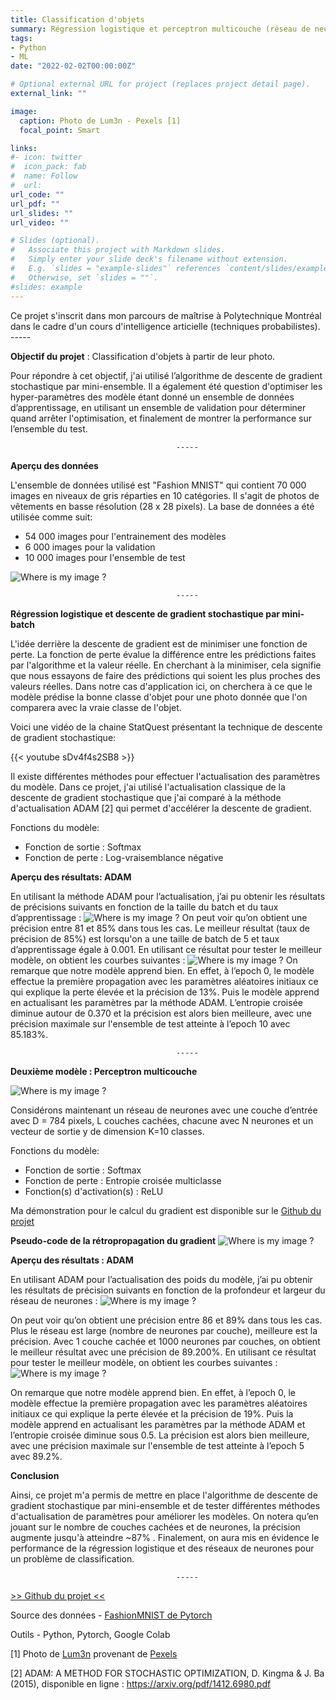 ```yaml
---
title: Classification d'objets
summary: Régression logistique et perceptron multicouche (réseau de neurones)
tags:
- Python
- ML
date: "2022-02-02T00:00:00Z"

# Optional external URL for project (replaces project detail page).
external_link: ""

image:
  caption: Photo de Lum3n - Pexels [1]
  focal_point: Smart

links:
#- icon: twitter
#  icon_pack: fab
#  name: Follow
#  url:
url_code: ""
url_pdf: ""
url_slides: ""
url_video: ""

# Slides (optional).
#   Associate this project with Markdown slides.
#   Simply enter your slide deck's filename without extension.
#   E.g. `slides = "example-slides"` references `content/slides/example-slides.md`.
#   Otherwise, set `slides = ""`.
#slides: example
---
```


Ce projet s'inscrit dans mon parcours de maîtrise à Polytechnique Montréal dans le cadre d'un cours d'intelligence articielle (techniques probabilistes). 
                                         -----

**Objectif du projet** : Classification d'objets à partir de leur photo.

Pour répondre à cet objectif, j'ai utilisé l’algorithme de descente de gradient stochastique par mini-ensemble. Il a également été question d'optimiser les hyper-paramètres des modèle étant donné un ensemble de données d’apprentissage, en utilisant un ensemble de validation pour déterminer quand arrêter l'optimisation, et finalement de montrer la performance sur l’ensemble du test.

                                         -----
**Aperçu des données**

L'ensemble de données utilisé est "Fashion MNIST" qui contient 70 000 images en niveaux de gris réparties en 10 catégories. Il s'agit de photos de vêtements en basse résolution (28 x 28 pixels). La base de données a été utilisée comme suit:
- 54 000 images pour l'entrainement des modèles
- 6 000 images pour la validation
- 10 000 images pour l'ensemble de test

![Where is my image ?](projet-mnistclass-data.png "Aperçu du dataset")

                                         -----
**Régression logistique et descente de gradient stochastique par mini-batch**

L'idée derrière la descente de gradient est de minimiser une fonction de perte. La fonction de perte évalue la différence entre les prédictions faites par l'algorithme et la valeur réelle. En cherchant à la minimiser, cela signifie que nous essayons de faire des prédictions qui soient les plus proches des valeurs réelles. Dans notre cas d'application ici, on cherchera à ce que le modèle prédise la bonne classe d'objet pour une photo donnée que l'on comparera avec la vraie classe de l'objet.

Voici une vidéo de la chaine StatQuest présentant la technique de descente de gradient stochastique:

{{< youtube sDv4f4s2SB8 >}}

Il existe différentes méthodes pour effectuer l'actualisation des paramètres du modèle. Dans ce projet, j'ai utilisé l'actualisation classique de la descente de gradient stochastique que j'ai comparé à la méthode d'actualisation ADAM [2] qui permet d'accélérer la descente de gradient. 


Fonctions du modèle:
- Fonction de sortie  : Softmax
- Fonction de perte : Log-vraisemblance négative

__Aperçu des résultats: ADAM__

En utilisant la méthode ADAM pour l’actualisation, j’ai pu obtenir les résultats de précisions suivants en fonction de la taille du batch et du taux d’apprentissage :
![Where is my image ?](projet-mnistclass-tab_reglog.png "Tableau pour la précision sur l'ensemble de validation en fonction du taux d'apprentissage et de la taille du batch")
On peut voir qu’on obtient une précision entre 81 et 85% dans tous les cas. Le meilleur résultat (taux de précision de 85%) est lorsqu'on a une taille de batch de 5 et taux d’apprentissage égale à 0.001. En utilisant ce résultat pour tester le meilleur modèle, on obtient les courbes suivantes :
![Where is my image ?](projet-mnistclass-graph_reglog.png "A gauche: La perte d’entropie-croisée en fonction de l’epoch. A droite : la précision en fonction de l’epoch")
On remarque que notre modèle apprend bien. En effet, à l’epoch 0, le modèle effectue la première propagation avec les paramètres aléatoires initiaux ce qui explique la perte élevée et la précision de 13%. Puis le modèle apprend en actualisant les paramètres par la méthode ADAM. L’entropie croisée diminue autour de 0.370 et la précision est alors bien meilleure, avec une précision maximale sur l'ensemble de test atteinte à l’epoch 10 avec 85.183%.

                                         -----
**Deuxième modèle : Perceptron multicouche**

![Where is my image ?](projet-mnistclass-perceptron.png "Architecture du perceptron multicouches")

Considérons maintenant un réseau de neurones avec une couche d’entrée avec D = 784 pixels, L couches cachées, chacune avec N neurones et un vecteur de sortie y de dimension K=10 classes. 

Fonctions du modèle:
- Fonction de sortie  : Softmax
- Fonction de perte : Entropie croisée multiclasse
- Fonction(s) d'activation(s) : ReLU

Ma démonstration pour le calcul du gradient est disponible sur le [Github du projet](https://github.com/MorganPeju/Probabilistic_AI/tree/main/Classification_Logistic_Regression)

__Pseudo-code de la rétropropagation du gradient__
![Where is my image ?](projet-mnistclass-pseudocode.png "Pseudo-code de la rétropropagation du gradient")

**Aperçu des résultats : ADAM**

En utilisant ADAM pour l’actualisation des poids du modèle, j’ai pu obtenir les résultats de précision suivants en fonction de la profondeur et largeur du réseau de neurones :
![Where is my image ?](projet-mnistclass-tab_NN.png "Tableau pour la précision sur l'ensemble de validation en fonction de la profondeur et largeur du réseau de neurones")

On peut voir qu’on obtient une précision entre 86 et 89% dans tous les cas. Plus le réseau est large (nombre de neurones par couche), meilleure est la précision. Avec 1 couche cachée et 1000 neurones par couches, on obtient le meilleur résultat avec une précision de 89.200%.
En utilisant ce résultat pour tester le meilleur modèle, on obtient les courbes suivantes :
![Where is my image ?](projet-mnistclass-graph_NN.png "A gauche: La perte d’entropie-croisée en fonction de l’epoch. A droite : la précision en fonction de l’epoch")

On remarque que notre modèle apprend bien. En effet, à l’epoch 0, le modèle effectue la première propagation avec les paramètres aléatoires initiaux ce qui explique la perte élevée et la précision de 19%. Puis la modèle apprend en actualisant les paramètres par la méthode ADAM et l’entropie croisée diminue sous 0.5. La précision est alors bien meilleure, avec une précision maximale sur l'ensemble de test atteinte à l’epoch 5 avec 89.2%.

**Conclusion**

Ainsi, ce projet m'a permis de mettre en place l'algorithme de descente de gradient stochastique par mini-ensemble et de tester différentes méthodes d'actualisation de paramètres pour améliorer les modèles. On notera qu’en jouant sur le nombre de couches cachées et de neurones, la précision augmente jusqu'à atteindre ~87% . Finalement, on aura mis en évidence le performance de la régression logistique et des réseaux de neurones pour un problème de classification.

                                         -----

[>> Github du projet <<](https://github.com/MorganPeju/Probabilistic_AI/tree/main/Classification_Logistic_Regression)

Source des données - [FashionMNIST de Pytorch](https://pytorch.org/vision/main/generated/torchvision.datasets.FashionMNIST.html)

Outils - Python, Pytorch, Google Colab

[1] Photo de [Lum3n](https://www.pexels.com/fr-fr/@lum3n-44775?utm_content=attributionCopyText&utm_medium=referral&utm_source=pexels) provenant de [Pexels](https://www.pexels.com/fr-fr/photo/vue-en-contre-plongee-des-chaussures-322207/?utm_content=attributionCopyText&utm_medium=referral&utm_source=pexels)

[2] ADAM: A METHOD FOR STOCHASTIC OPTIMIZATION, D. Kingma & J. Ba (2015), disponible en ligne : https://arxiv.org/pdf/1412.6980.pdf
